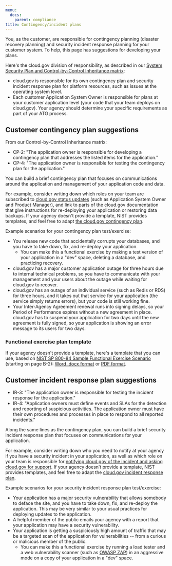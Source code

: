 ```yaml
---
menu:
  docs:
    parent: compliance
title: Contingency/incident plans
---
```


You, as the customer, are responsible for contingency planning (disaster recovery planning) and security incident response planning for your customer system. To help, this page has suggestions for developing your plans.

Here's the cloud.gov division of responsibility, as described in our [System Security Plan and Control-by-Control Inheritance matrix](/docs/security/fedramp-tracker/#how-you-can-use-this-p-ato):

* cloud.gov is responsible for its own contingency plan and security incident response plan for platform resources, such as issues at the operating system level.
* Each customer Application System Owner is responsible for plans at your customer application level (your code that your team deploys on cloud.gov). Your agency should determine your specific requirements as part of your ATO process.

## Customer contingency plan suggestions
From our Control-by-Control Inheritance matrix:

* CP-2: "The application owner is responsible for developing a contingency plan that addresses the listed items for the application."
* CP-4: "The application owner is responsible for testing the contingency plan for the application."

You can build a brief contingency plan that focuses on communications around the application and management of your application code and data.

For example, consider writing down which roles on your team are subscribed to [cloud.gov status updates](https://cloudgov.statuspage.io) (such as Application System Owner and Product Manager), and link to parts of the cloud.gov documentation that give instructions for re-deploying your application or restoring data backups. If your agency doesn't provide a template, NIST provides templates, and feel free to adapt [the cloud.gov contingency plan](/docs/ops/contingency-plan/).

Example scenarios for your contingency plan test/exercise:

* You release new code that accidentally corrupts your databases, and you have to take down, fix, and re-deploy your application.
  * You can make this a functional exercise by making a test version of your application in a "dev" space, deleting a database, and practicing recovery.
* cloud.gov has a major customer application outage for three hours due to internal technical problems, so you have to communicate with your management and your users about the outage while waiting for cloud.gov to recover.
* cloud.gov has an outage of an individual service (such as Redis or RDS) for three hours, and it takes out that service for your application (the service simply returns errors), but your code is still working fine.
* Your Inter-Agency Agreement renewal runs into signing delays, so your Period of Performance expires without a new agreement in place. cloud.gov has to suspend your application for two days until the new agreement is fully signed, so your application is showing an error message to its users for two days.

### Functional exercise plan template

<!-- To cloud.gov team: this template is based on this document: https://docs.google.com/document/d/1diCaE4SkJE1QHz8bqy6XFFw-dSxMLHsEkvxvgYKKUwg/edit# -->

If your agency doesn't provide a template, here's a template that you can use, based on [NIST SP 800-84 Sample Functional Exercise Scenario](https://nvlpubs.nist.gov/nistpubs/Legacy/SP/nistspecialpublication800-84.pdf) (starting on page B-2): [Word .docx format](/resources/Contingency-plan-exercise-template.docx) or [PDF format](/resources/Contingency-plan-exercise-template.pdf).

## Customer incident response plan suggestions

* IR-3: "The application owner is responsible for testing the incident response for the application."
* IR-4: "Application owners must define events and SLAs for the detection and reporting of suspicious activities. The application owner must have their own procedures and processes in place to respond to all reported incidents."

Along the same lines as the contingency plan, you can build a brief security incident response plan that focuses on communications for your application.

For example, consider writing down who you need to notify at your agency if you have a security incident in your application, as well as which role on your team is responsible for [notifying cloud.gov of the incident and asking cloud.gov for support](/help/). If your agency doesn’t provide a template, NIST provides templates, and feel free to adapt the [cloud.gov incident response plan](/docs/ops/security-ir/).

Example scenarios for your security incident response plan test/exercise:

* Your application has a major security vulnerability that allows somebody to deface the site, and you have to take down, fix, and re-deploy the application. This may be very similar to your usual practices for deploying updates to the application.
* A helpful member of the public emails your agency with a report that your application may have a security vulnerability.
* Your application is getting a suspiciously high amount of traffic that may be a targeted scan of the application for vulnerabilities -- from a curious or malicious member of the public.
  * You can make this a functional exercise by running a load tester and a web vulnerability scanner (such as [OWASP ZAP](https://www.owasp.org/index.php/OWASP_Zed_Attack_Proxy_Project)) in an aggressive mode on a copy of your application in a "dev" space.


